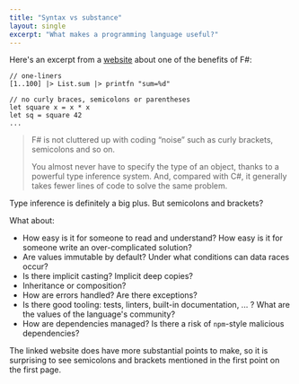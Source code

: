 ```yaml
---
title: "Syntax vs substance"
layout: single
excerpt: "What makes a programming language useful?"
---
```


Here's an excerpt from a [website](https://fsharpforfunandprofit.com/why-use-fsharp/) about one of the benefits of F#:

```
// one-liners
[1..100] |> List.sum |> printfn "sum=%d"

// no curly braces, semicolons or parentheses
let square x = x * x
let sq = square 42
...
```
> F# is not cluttered up with coding “noise” such as curly brackets, semicolons and so on.
>
> You almost never have to specify the type of an object, thanks to a powerful type inference system. And, compared with C#, it generally takes fewer lines of code to solve the same problem.

Type inference is definitely a big plus. But semicolons and brackets?

What about:
- How easy is it for someone to read and understand? How easy is it for someone write an over-complicated solution?
- Are values immutable by default? Under what conditions can data races occur?
- Is there implicit casting? Implicit deep copies?
- Inheritance or composition?
- How are errors handled? Are there exceptions?
- Is there good tooling: tests, linters, built-in documentation, ... ? What are the values of the language's community?
- How are dependencies managed? Is there a risk of `npm`-style malicious dependencies?

The linked website does have more substantial points to make, so it is surprising to see semicolons and brackets mentioned in the first point on the first page.